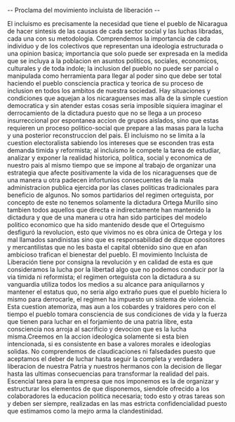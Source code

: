 -- Proclama del movimiento incluista de liberación --

El incluismo es precisamente la necesidad que tiene el pueblo de Nicaragua de hacer sintesis de las causas de cada sector social y las luchas libradas, 
cada una con su metodologia. Comprendemos la importancia de cada individuo y de los colectivos que representan una ideologia estructurada o una opinion 
basica; importancia que solo puede ser expresada en la medida que se incluya a la poblacion en asuntos politicos, sociales, economicos, culturales y de 
toda indole; la inclusion del pueblo no puede ser parcial o manipulada como herramienta para llegar al poder sino que debe ser total haciendo el pueblo 
consciencia practica y teorica de su proceso de inclusion en todos los ambitos de nuestra sociedad. Hay situaciones y condiciones que aquejan a los 
nicaraguenses mas alla de la simple cuestion democratica y sin atender estas cosas seria imposible siquiera imaginar el derrocamiento de la dictadura 
puesto que no se llega a un proceso insurreccional por espontanea accion de grupos aislados, sino que estas requieren un proceso politico-social que 
prepare a las masas para la lucha y una posterior reconstruccion del pais. El incluismo no se limita a la cuestion electoralista sabiendo los intereses 
que se esconden tras esta demanda timida y reformista; al incluismo le compete la tarea de estudiar, analizar y exponer la realidad historica, 
politica, social y economica de nuestro pais al mismo tiempo que se impone al trabajo de organizar una estrategia que afecte positivamente la vida de 
los nicaraguenses que de una manera u otra padecen infortunios consecuentes de la mala administracion publica ejercida por las clases politicas 
tradicionales para beneficio de algunos. No somos partidarios del regimen orteguista, por concepto de este no tenemos solamente la dictadura Ortega 
Murillo sino tambien todos aquellos que directa e indirectamente han mantenido la dictadura y que de una manera u otra han sido participes del modelo 
politico economico que ha sido mantenido desde que el Orteguismo desfiguró la revolucion, esto que vivimos no es obra única de Ortega y los mal 
llamados sandinistas sino que es responsabilidad de dizque opositores y mercantilistas que no les basta el capital obtenido sino que en afan 
ambicioso trafican el bienestar del pueblo. El movimiento Incluista de Liberación tiene por consigna la revolución y en calidad de esta es que 
consideramos la lucha por la libertad algo que no podemos conducir por la via timida ni reformista; el regimen orteguista con la dictadura a su 
vanguardia utiliza todos los medios a su alcance para aniquilarnos y mantener el estatus quo, no seria algo extraño pues que el pueblo hiciera lo 
mismo para derrocarle, el regimen ha impuesto un sistema de violencia. Esta cuestion atemoriza, mas aun a los cobardes y traidores pero con el 
tiempo el pueblo tomara consciencia de sus condiciones de vida y la fuerza que tienen para luchar en el forjamiento de una patria libre, esta 
consciencia nos arroja al sacrificio y devocion que es la lucha misma.Creemos en la accion ideologica solamente si esta bien intencionada, si es 
consistente en base a valores morales e ideologias solidas. No comprendemos de claudicaciones ni falsedades puesto que aceptamos el deber de luchar 
hasta seguir la completa y verdadera liberacion de nuestra Patria y nuestros hermanos con la decision de llegar hasta las ultimas consecuencias para 
transformar la realidad del pais. Escencial tarea para la empresa que nos imponemos es la de organizar y estructurar los elementos de que disponemos,
siendole ofrecido a los colaboradores la educacion politica necesaria; todo esto y otras tareas son y deben ser siempre, realizadas en las mas estricta 
confidencialidad puesto que estimamos como la mejro arma la clandestinidad.
